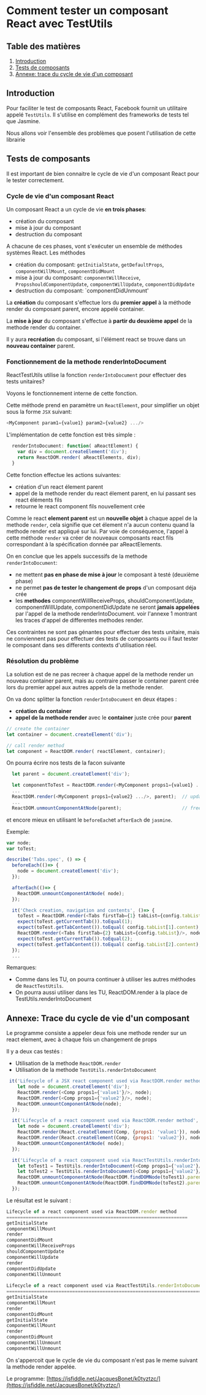 # Comment tester un composant React avec TestUtils

## Table des matières

  1. [Introduction](#introduction)
  1. [Tests de composants](#tests-de-composants)
  1. [Annexe: trace du cycle de vie d'un composant](#annexe-trace-du-cycle-de-vie-d-un-composant)


## Introduction
Pour faciliter le test de composants React, Facebook fournit un utilitaire appelé `TestUtils`.
Il s'utilise en complément des frameworks de tests tel que Jasmine.

Nous allons voir l'ensemble des problèmes que posent l'utilisation de cette librairie



## Tests de composants

Il est important de bien connaitre le cycle de vie d'un composant React pour le tester correctement.

### Cycle de vie d'un composant React

Un composant React a un cycle de vie **en trois phases**: 

* création du composant
* mise à jour du composant
* destruction du composant

A chacune de ces phases, vont s'exécuter un ensemble de méthodes systèmes React. Les méthodes

* création du composant: `getInitialState`, `getDefaultProps`, `componentWillMount`, `componentDidMount`
* mise à jour du composant: `componentWillReceive`, `PropsshouldComponentUpdate`, `componentWillUpdate`, `componentDidUpdate`
* destruction du composant: `componentDidUnmount'

La **création** du composant s'effectue lors du **premier appel** à la méthode render du composant parent, encore appelé container.

La **mise à jour** du composant s'effectue à **partir du deuxième appel** de la methode render du container.

Il y aura **recréation** du composant, si l'élément react se trouve dans un **nouveau container** parent.


### Fonctionnement de la methode renderIntoDocument

ReactTestUtils utilise la fonction `renderIntoDocument` pour effectuer des tests unitaires?

Voyons le fonctionnement interne de cette fonction.

Cette méthode prend en paramètre un `ReactElement`, pour simplifier un objet sous la forme `JSX` suivant:
```javascript
<MyComponent param1={value1} param2={value2} .../>
```

L'implémentation de cette fonction est très simple :

```javascript
  renderIntoDocument: function( aReactElement) {
    var div = document.createElement('div');
    return ReactDOM.render( aReactElements, div);
  }
```
  
Cette fonction effectue les actions suivantes:

* création d'un react élement parent
* appel de la methode render du react élement parent, en lui passant ses react éléments fils
* retourne le react component fils nouvellement crée
  
Comme le react **element parent** est un **nouvelle objet** à chaque appel de la methode `render`, cela signifie que cet élement n'a aucun contenu quand la methode render est appliqué sur lui.
Par voie de conséquence, l'appel à cette méthode `render` va créer de nouveaux composants react fils  correspondant à la spécification donnée par aReactElements.

On en conclue que les appels successifs de la methode `renderIntoDocument`:

* ne mettent **pas en phase de mise à jour** le  composant à testé (deuxième phase) 
* ne permet **pas de tester le changement de props** d'un composant déja crée
* les **methodes** componentWillReceiveProps, shouldComponentUpdate, componentWillUpdate, componentDidUpdate ne seront **jamais appelées** par l'appel de la methode renderIntoDocument. voir l'annexe 1 montrant les traces d'appel de differentes methodes render.
  
Ces contraintes ne sont pas génantes pour effectuer des tests unitaire, mais ne conviennent pas pour effectuer des tests de composants ou il faut tester le composant dans ses differents contexts d'utilisation réel.


### Résolution du problème

La solution est de ne pas recreer à chaque appel de la methode render un nouveau container parent, mais au contraire passer le container parent crée lors du premier appel aux autres appels de la methode render.

On va donc splitter la fonction `renderIntoDocument` en deux étapes : 

* **création du container**
* **appel de la methode render** avec le **container** juste crée pour **parent**

```javascript
// create the container
let container = document.createElement('div');

// call render method
let component = ReactDOM.render( reactElement, container);
```

On pourra écrire nos tests de la facon suivante 

```javascript
  let parent = document.createElement('div');

  let componentToTest = ReactDOM.render(<MyComponent props1={value1} .../>, parent);
  ...
  ReactDOM.render(<MyComponent props1={value2} .../>, parent);  // update props
  ...
  ReactDOM.unmountComponentAtNode(parent);                      // free elements from parent
```

et encore mieux en utilisant le `beforeEach`et `afterEach` de `jasmine`.

Exemple:

```javascript
var node;
var toTest;

describe('Tabs.spec', () => {
  beforeEach(()=> {
    node = document.createElement('div');
  });

  afterEach(()=> {
    ReactDOM.unmountComponentAtNode( node);
  });

  it('Check creation, navigation and contents', ()=> {
    toTest = ReactDOM.render(<Tabs firstTab={1} tabList={config.tabList}/>, node);
    expect(toTest.getCurrentTab()).toEqual(1);
    expect(toTest.getTabContent()).toEqual( config.tabList[1].content);
    ReactDOM.render(<Tabs firstTab={2} tabList={config.tabList}/>, node);
    expect(toTest.getCurrentTab()).toEqual(2);
    expect(toTest.getTabContent()).toEqual( config.tabList[2].content);
  });
  ...
```

Remarques: 

* Comme dans les TU, on pourra continuer à utiliser les autres méthodes de `ReactTestUtils`.
* On pourra aussi utiliser dans les TU, ReactDOM.render à la place de TestUtils.renderIntoDocument


## Annexe: Trace du cycle de vie d'un composant

Le programme consiste a appeler deux fois une methode render sur un react element, avec à chaque fois un changement de props

Il y a deux cas testés :

* Utilisation de la methode `ReactDOM.render`
* Utilisation de la methode `TestUtils.renderIntoDocument`

```javascript
 it('Lifecycle of a JSX react component used via ReactDOM.render method', ()=> {
    let node = document.createElement('div');
    ReactDOM.render(<Comp props1={'value1'}/>, node);
    ReactDOM.render(<Comp props1={'value2'}/>, node);
    ReactDOM.unmountComponentAtNode(node);
  });

  it('Lifecycle of a react component used via ReactDOM.render method', ()=> {
    let node = document.createElement('div');
    ReactDOM.render(React.createElement(Comp, {props1: 'value1'}), node);
    ReactDOM.render(React.createElement(Comp, {props1: 'value2'}), node);
    ReactDOM.unmountComponentAtNode( node);
  });

  it('Lifecycle of a react component used via ReactTestUtils.renderIntoDocument method', ()=> {
    let toTest1 = TestUtils.renderIntoDocument(<Comp props1={'value2'}/>);
    let toTest2 = TestUtils.renderIntoDocument(<Comp props1={'value2'}/>);
    ReactDOM.unmountComponentAtNode(ReactDOM.findDOMNode(toTest1).parentNode);
    ReactDOM.unmountComponentAtNode(ReactDOM.findDOMNode(toTest2).parentNode);
  });

```
Le résultat est le suivant :

```javascript
Lifecycle of a react component used via ReactDOM.render method
==================================================================
getInitialState
componentWillMount
render
componentDidMount
componentWillReceiveProps
shouldComponentUpdate
componentWillUpdate
render
componentDidUpdate
componentWillUnmount
 
Lifecycle of a react component used via ReactTestUtils.renderIntoDocument method
================================================================================
getInitialState
componentWillMount
render
componentDidMount
getInitialState
componentWillMount
render
componentDidMount
componentWillUnmount
componentWillUnmount
```

On s'appercoit que le cycle de vie du composant n'est pas le meme suivant la methode render appelée.


Le programme: [https://jsfiddle.net/JacquesBonet/k0tyztzc/](https://jsfiddle.net/JacquesBonet/k0tyztzc/)
